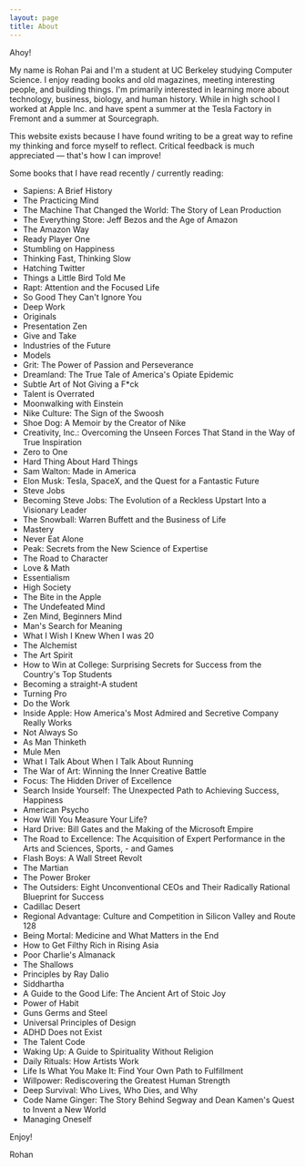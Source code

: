 ```yaml
---
layout: page
title: About
---
```


Ahoy!

My name is Rohan Pai and I'm a student at UC Berkeley studying Computer Science. I enjoy reading books and old magazines, meeting interesting people, and building things. I'm primarily interested in learning more about technology, business, biology, and  human history. While in high school I worked at Apple Inc. and have spent a summer at the Tesla Factory in Fremont and a summer at Sourcegraph.

This website exists because I have found writing to be a great way to refine my thinking and force myself to reflect. Critical feedback is much appreciated — that's how I can improve!  

Some books that I have read recently / currently reading:

- Sapiens: A Brief History 
- The Practicing Mind 
- The Machine That Changed the World: The Story of Lean Production
- The Everything Store: Jeff Bezos and the Age of Amazon
- The Amazon Way
- Ready Player One
- Stumbling on Happiness
- Thinking Fast, Thinking Slow
- Hatching Twitter
- Things a Little Bird Told Me
- Rapt: Attention and the Focused Life
- So Good They Can't Ignore You
- Deep Work
- Originals 
- Presentation Zen
- Give and Take 
- Industries of the Future
- Models
- Grit: The Power of Passion and Perseverance
- Dreamland: The True Tale of America's Opiate Epidemic
- Subtle Art of Not Giving a F*ck
- Talent is Overrated
- Moonwalking with Einstein
- Nike Culture: The Sign of the Swoosh
- Shoe Dog: A Memoir by the Creator of Nike
- Creativity, Inc.: Overcoming the Unseen Forces That Stand in the Way of True Inspiration
- Zero to One
- Hard Thing About Hard Things
- Sam Walton: Made in America
- Elon Musk: Tesla, SpaceX, and the Quest for a Fantastic Future
- Steve Jobs
- Becoming Steve Jobs: The Evolution of a Reckless Upstart Into a Visionary Leader
- The Snowball: Warren Buffett and the Business of Life
- Mastery
- Never Eat Alone
- Peak: Secrets from the New Science of Expertise
- The Road to Character 
- Love & Math
- Essentialism
- High Society
- The Bite in the Apple
- The Undefeated Mind
- Zen Mind, Beginners Mind
- Man's Search for Meaning
- What I Wish I Knew When I was 20
- The Alchemist 
- The Art Spirit
- How to Win at College: Surprising Secrets for Success from the Country's Top Students
- Becoming a straight-A student
- Turning Pro
- Do the Work
- Inside Apple: How America's Most Admired and Secretive Company Really Works
- Not Always So
- As Man Thinketh
- Mule Men
- What I Talk About When I Talk About Running
- The War of Art: Winning the Inner Creative Battle
- Focus: The Hidden Driver of Excellence
- Search Inside Yourself: The Unexpected Path to Achieving Success, Happiness
- American Psycho
- How Will You Measure Your Life?
- Hard Drive: Bill Gates and the Making of the Microsoft Empire
- The Road to Excellence: The Acquisition of Expert Performance in the Arts and Sciences, Sports, - and Games
- Flash Boys: A Wall Street Revolt
- The Martian
- The Power Broker 
- The Outsiders: Eight Unconventional CEOs and Their Radically Rational Blueprint for Success
- Cadillac Desert
- Regional Advantage: Culture and Competition in Silicon Valley and Route 128
- Being Mortal: Medicine and What Matters in the End
- How to Get Filthy Rich in Rising Asia
- Poor Charlie's Almanack
- The Shallows
- Principles by Ray Dalio
- Siddhartha
- A Guide to the Good Life: The Ancient Art of Stoic Joy
- Power of Habit
- Guns Germs and Steel
- Universal Principles of Design
- ADHD Does not Exist
- The Talent Code
- Waking Up: A Guide to Spirituality Without Religion
- Daily Rituals: How Artists Work
- Life Is What You Make It: Find Your Own Path to Fulfillment
- Willpower: Rediscovering the Greatest Human Strength
- Deep Survival: Who Lives, Who Dies, and Why
- Code Name Ginger: The Story Behind Segway and Dean Kamen's Quest to Invent a New World
- Managing Oneself


Enjoy!

Rohan

